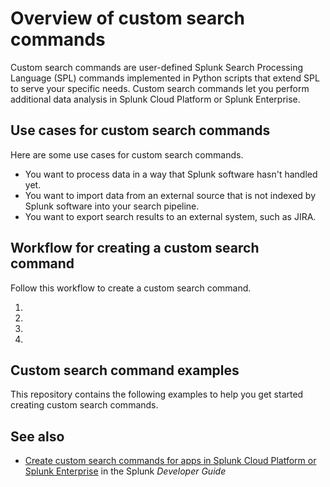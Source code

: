# Overview of custom search commands

Custom search commands are user-defined Splunk Search Processing Language (SPL) commands implemented in Python scripts that extend SPL to serve your specific needs. Custom search commands let you perform additional data analysis in Splunk Cloud Platform or Splunk Enterprise. 

## Use cases for custom search commands

Here are some use cases for custom search commands.

* You want to process data in a way that Splunk software hasn't handled yet.
* You want to import data from an external source that is not indexed by Splunk software into your search pipeline.
* You want to export search results to an external system, such as JIRA.

## Workflow for creating a custom search command

Follow this workflow to create a custom search command.

1.
2.
3.
4.

## Custom search command examples

This repository contains the following examples to help you get started creating custom search commands.

## See also

* [Create custom search commands for apps in Splunk Cloud Platform or Splunk Enterprise](https://dev.splunk.com/enterprise/docs/devtools/customsearchcommands) in the Splunk *Developer Guide*